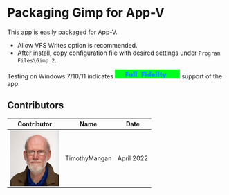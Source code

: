 # Packaging Gimp for App-V

This app is easily packaged for App-V.

* Allow VFS Writes option is recommended.
* After install, copy configuration file with desired settings under `Program Files\Gimp 2`.


Testing on Windows 7/10/11 indicates [<img src="/media/CatFullFidelity.png" alt="Full Fidelity" />](/media/CatFullFidelity.png) support of the app.


## Contributors

| Contributor | Name | Date |
|----|----|----|
| [<img src="/media/Contributors/TimMangan.jpg" align="left" Height="128" />](/media/Contributors/TimMangan.jpg) | TimothyMangan | April 2022 |

